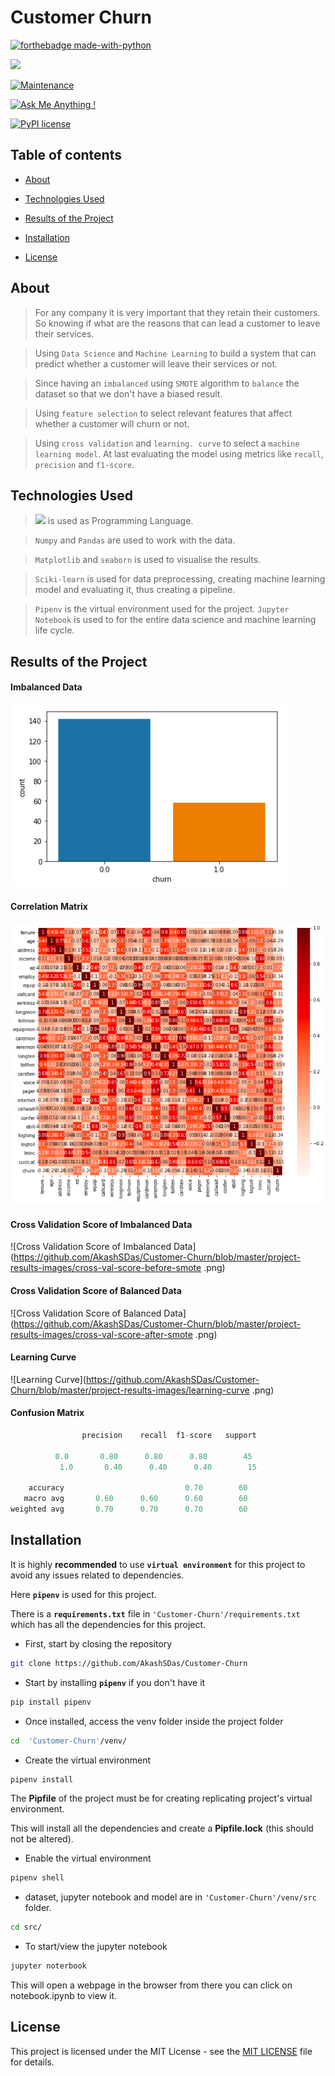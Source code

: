 

# Customer Churn

  

[![forthebadge made-with-python](http://ForTheBadge.com/images/badges/made-with-python.svg)](https://www.python.org/)

[![](https://img.shields.io/badge/python-3.8-blue.svg)](https://www.python.org/downloads/release/python-380/)

[![Maintenance](https://img.shields.io/badge/Maintained%3F-yes-green.svg)](https://github.com/AkashSDas)

[![Ask Me Anything !](https://img.shields.io/badge/Ask%20me-anything-1abc9c.svg)](https://github.com/AkashSDas)

[![PyPI license](https://img.shields.io/pypi/l/ansicolortags.svg)](LICENSE)

  
  

## Table of contents

  

*  [About](#about)

* [Technologies Used](#technologies-used)

* [Results of the Project](#results-of-the-project)

*  [Installation](#installation)

*  [License](#license)

  
  

## About

> For any company it is very important that they retain their customers. So knowing if what are the reasons that can lead a customer to leave their services.

> Using `Data Science` and `Machine Learning` to build a system that can predict whether a customer will leave their services or not.

> Since having an `imbalanced` using `SMOTE` algorithm to  `balance` the dataset so that we don't have a biased result.

> Using `feature selection` to select relevant features that affect whether a customer will churn or not.

> Using `cross validation` and `learning. curve`  to select a `machine learning model`. At last evaluating the model using metrics like `recall`, `precision` and `f1-score`.

## Technologies Used
  
> [![](https://img.shields.io/badge/python-3.8-blue.svg)](https://www.python.org/downloads/release/python-380/) is used as Programming Language.

>  `Numpy` and `Pandas` are used to work with the data.

> `Matplotlib` and `seaborn` is used to visualise the results.

> `Sciki-learn` is used for data preprocessing, creating machine learning model and evaluating it, thus creating a pipeline.

> `Pipenv` is the virtual environment used for the project. `Jupyter Notebook` is used to for the entire data science and machine learning life cycle.

## Results of the Project

#### Imbalanced Data

![Imbalanced Data](https://github.com/AkashSDas/Customer-Churn/blob/master/project-results-images/count.png)

#### Correlation Matrix

![Correlation Matrix](https://github.com/AkashSDas/Customer-Churn/blob/master/project-results-images/corr.png)

#### Cross Validation Score of Imbalanced Data

![Cross Validation Score of Imbalanced Data](https://github.com/AkashSDas/Customer-Churn/blob/master/project-results-images/cross-val-score-before-smote .png)

#### Cross Validation Score of Balanced Data

![Cross Validation Score of Balanced Data](https://github.com/AkashSDas/Customer-Churn/blob/master/project-results-images/cross-val-score-after-smote .png)

#### Learning Curve

![Learning Curve](https://github.com/AkashSDas/Customer-Churn/blob/master/project-results-images/learning-curve .png)

#### Confusion Matrix

```python
                precision    recall  f1-score   support

	      0.0       0.80      0.80      0.80        45
		   1.0       0.40      0.40      0.40        15

    accuracy                           0.70        60
   macro avg       0.60      0.60      0.60        60
weighted avg       0.70      0.70      0.70        60
```
## Installation

  

It is highly **recommended** to use **`virtual environment`** for this project to avoid any issues related to dependencies.

  

Here **`pipenv`** is used for this project.

  

There is a **`requirements.txt`** file in `'Customer-Churn'/requirements.txt` which has all the dependencies for this project.

  

- First, start by closing the repository

  

```bash
git clone https://github.com/AkashSDas/Customer-Churn
```

  

- Start by installing **`pipenv`** if you don't have it

```bash
pip install pipenv
```

  

- Once installed, access the venv folder inside the project folder

```bash
cd  'Customer-Churn'/venv/
```

  

- Create the virtual environment

```bash
pipenv install
```

The **Pipfile** of the project must be for creating replicating project's virtual environment.

  

This will install all the dependencies and create a **Pipfile.lock** (this should not be altered).

  

- Enable the virtual environment

```bash
pipenv shell
```
- dataset, jupyter notebook and model are in `'Customer-Churn'/venv/src` folder.
```bash
cd src/
```

  

- To start/view the jupyter notebook

```bash
jupyter noterbook
```

  

This will open a webpage in the browser from there you can click on notebook.ipynb to view it.
  

## License

  

This project is licensed under the MIT License - see the [MIT LICENSE](LICENSE) file for details.
